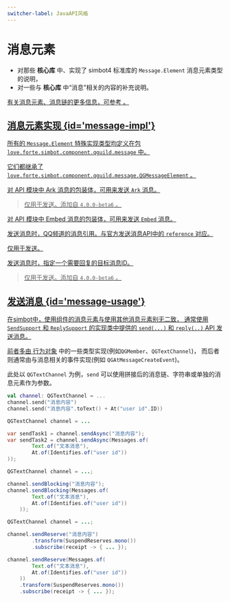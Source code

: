 ```yaml
---
switcher-label: JavaAPI风格
---
```


# 消息元素

<tldr>

- 对那些 **核心库** 中、实现了 simbot4 标准库的 `Message.Element` 消息元素类型的说明，
- 对一些与 **核心库** 中“消息”相关的内容的补充说明。

</tldr>

<seealso>
<category ref="links">
<a href="basic-messages.md" />
</category>
</seealso>

<note>
有关消息元素、消息链的更多信息，可参考
<a href="basic-messages.md" /> 。
</note>

## 消息元素实现 {id='message-impl'}

所有的 `Message.Element` 特殊实现类型均定义在包 `love.forte.simbot.component.qguild.message` 中。

它们都继承了 `love.forte.simbot.component.qguild.message.QGMessageElement` 。

<deflist>
<def title="QGArk">对 API 模块中 Ark 消息的包装体，可用来发送 <code>Ark</code> 消息。</def>
<def title="QGContentText"></def>
<def title="QGMarkdown">

> 仅用于发送。添加自 `4.0.0-beta6` 。

</def>
<def title="QGAttachmentMessage"></def>
<def title="QGEmbed">对 API 模块中 Embed 消息的包装体，可用来发送 <code>Embed</code> 消息。</def>
<def title="QGReference">

发送消息时，QQ频道的消息引用。与官方发送消息API中的 `reference` 对应。

</def>
<def title="QGReplyTo">

<tip>仅用于发送。</tip>

发送消息时，指定一个需要回复的目标消息ID。

</def>
<def title="QGMedia">

> 仅用于发送。添加自 `4.0.0-beta6` 。

</def>
</deflist>

## 发送消息 {id='message-usage'}

在simbot中，使用组件的消息元素与使用其他消息元素别无二致，
通常使用 `SendSupport` 和 `ReplySupport` 的实现类中提供的 `send(...)` 和 `reply(..)` API 发送消息。

前者多由
<a href="component-qq-guild-actors.md">行为对象</a>
中的一些类型实现(例如`QGMember`、`QGTextChannel`)，
而后者则通常由与消息相关的事件实现(例如 `QGAtMessageCreateEvent`)。

此处以 `QGTextChannel` 为例，`send` 可以使用拼接后的消息链、字符串或单独的消息元素作为参数。

<tabs group="code">
<tab title="Kotlin" group-key="Kotlin">

```Kotlin
val channel: QGTextChannel = ...
channel.send("消息内容")
channel.send("消息内容".toText() + At("user id".ID))
```

</tab>
<tab title="Java" group-key="Java">

<if switcher-key="%ja%">

```Java
QGTextChannel channel = ...

var sendTask1 = channel.sendAsync("消息内容");
var sendTask2 = channel.sendAsync(Messages.of(
        Text.of("文本消息"),
        At.of(Identifies.of("user id"))
));
```

</if>

<if switcher-key="%jb%">

```Java
QGTextChannel channel = ...;

channel.sendBlocking("消息内容");
channel.sendBlocking(Messages.of(
        Text.of("文本消息"),
        At.of(Identifies.of("user id"))
    ));
```

</if>

<if switcher-key="%jr%">

```Java
QGTextChannel channel = ...;

channel.sendReserve("消息内容")
        .transform(SuspendReserves.mono())
        .subscribe(receipt -> { ... });

channel.sendReserve(Messages.of(
        Text.of("文本消息"),
        At.of(Identifies.of("user id"))
    ))
    .transform(SuspendReserves.mono())
    .subscribe(receipt -> { ... });
```

</if>
</tab>
</tabs>

